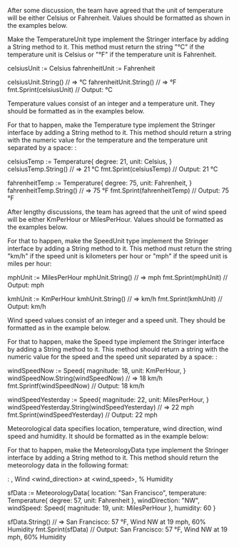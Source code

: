 After some discussion, the team have agreed that the unit of temperature will be either Celsius or Fahrenheit. Values should be formatted as shown in the examples below.

Make the TemperatureUnit type implement the Stringer interface by adding a String method to it. This method must return the string "°C" if the temperature unit is Celsius or "°F" if the temperature unit is Fahrenheit.

celsiusUnit := Celsius
fahrenheitUnit := Fahrenheit

celsiusUnit.String()
// => °C
fahrenheitUnit.String()
// => °F
fmt.Sprint(celsiusUnit)
// Output: °C

Temperature values consist of an integer and a temperature unit. They should be formatted as in the examples below.

For that to happen, make the Temperature type implement the Stringer interface by adding a String method to it. This method should return a string with the numeric value for the temperature and the temperature unit separated by a space: <temperature> <unit>:

celsiusTemp := Temperature{
    degree: 21,
    unit: Celsius,
}
celsiusTemp.String()
// => 21 °C
fmt.Sprint(celsiusTemp)
// Output: 21 °C

fahrenheitTemp := Temperature{
    degree: 75,
    unit: Fahrenheit,
}
fahrenheitTemp.String()
// => 75 °F
fmt.Sprint(fahrenheitTemp) 
// Output: 75 °F

After lengthy discussions, the team has agreed that the unit of wind speed will be either KmPerHour or MilesPerHour. Values should be formatted as the examples below.

For that to happen, make the SpeedUnit type implement the Stringer interface by adding a String method to it. This method must return the string "km/h" if the speed unit is kilometers per hour or "mph" if the speed unit is miles per hour:

mphUnit := MilesPerHour
mphUnit.String()
// => mph
fmt.Sprint(mphUnit)
// Output: mph

kmhUnit := KmPerHour
kmhUnit.String()
// => km/h
fmt.Sprint(kmhUnit)
// Output: km/h

Wind speed values consist of an integer and a speed unit. They should be formatted as in the example below.

For that to happen, make the Speed type implement the Stringer interface by adding a String method to it. This method should return a string with the numeric value for the speed and the speed unit separated by a space: <speed> <unit>:

windSpeedNow := Speed{
    magnitude: 18,
    unit: KmPerHour,
}
windSpeedNow.String(windSpeedNow)
// => 18 km/h
fmt.Sprintf(windSpeedNow)
// Output: 18 km/h

windSpeedYesterday := Speed{
    magnitude: 22,
    unit: MilesPerHour,
}
windSpeedYesterday.String(windSpeedYesterday)
// => 22 mph
fmt.Sprint(windSpeedYesterday)
// Output: 22 mph

Meteorological data specifies location, temperature, wind direction, wind speed and humidity. It should be formatted as in the example below:

For that to happen, make the MeteorologyData type implement the Stringer interface by adding a String method to it. This method should return the meteorology data in the following format:

<location>: <temperature>, Wind <wind_direction> at <wind_speed>, <humidity>% Humidity

sfData := MeteorologyData{
    location: "San Francisco",
    temperature: Temperature{
        degree: 57,
        unit: Fahrenheit
    },
    windDirection: "NW",
    windSpeed: Speed{
        magnitude: 19,
        unit: MilesPerHour
    },
    humidity: 60
}

sfData.String()
// => San Francisco: 57 °F, Wind NW at 19 mph, 60% Humidity
fmt.Sprint(sfData) 
// Output: San Francisco: 57 °F, Wind NW at 19 mph, 60% Humidity

